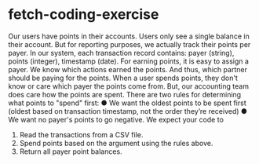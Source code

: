 # fetch-coding-exercise
Our users have points in their accounts. Users only see a single balance in their account. But for reporting purposes, we actually track their
points per payer. In our system, each transaction record contains: payer (string), points (integer), timestamp (date).
For earning points, it is easy to assign a payer. We know which actions earned the points. And thus, which partner should be paying for the
points.
When a user spends points, they don't know or care which payer the points come from. But, our accounting team does care how the points are
spent. There are two rules for determining what points to "spend" first:
● We want the oldest points to be spent first (oldest based on transaction timestamp, not the order they’re received)
● We want no payer's points to go negative.
We expect your code to
1. Read the transactions from a CSV file.
2. Spend points based on the argument using the rules above.
3. Return all payer point balances.
